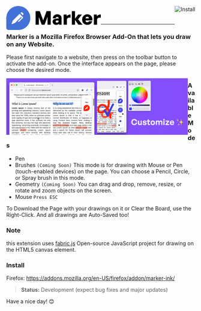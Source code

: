
<a href="https://addons.mozilla.org/en-US/firefox/addon/marker-ink/"><img title="Install" src="https://blog.mozilla.org/addons/files/2020/04/get-the-addon-fx-apr-2020.svg" height=64  align="right"/></a><img title="Draw" src="logo.png" height=64 align="left" />

<br />
<br />

---

### Marker is a Mozilla Firefox Browser Add-On that lets you draw on any Website.

Please first navigate to a website, then press on the toolbar button to activate the add-on. Once the interface appears on the page, please choose the desired mode. 

<img title="Draw" src="preview1.png" width=48% align="left" />
<img title="Draw" src="preview2.png" width=48% align="left" />

### Available Modes

- Pen
- Brushes `(Coming Soon)`
  This mode is for drawing with Mouse or Pen (touch-enabled devices) on the page.
  You can choose a Pencil, Circle, or Spray brush in this mode. 
- Geometry `(Coming Soon)`
  You can drag and drop, remove, resize, or rotate and zoom objects on the screen. 
- Mouse `Press ESC`

To Download the Page with your drawings on it or Clear the Board, use the Right-Click.
And all drawings are Auto-Saved too!

### Note
this extension uses [fabric.js](https://github.com/fabricjs/fabric.js) 
Open-source JavaScript project for drawing on the HTML5 canvas element.

### Install
Firefox: https://addons.mozilla.org/en-US/firefox/addon/marker-ink/ 

> **Status:** Development (expect bug fixes and major updates)

Have a nice day! 😊
